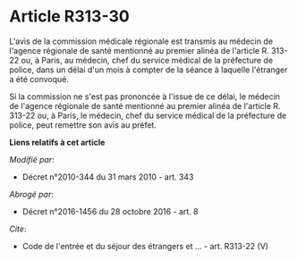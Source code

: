 # Article R313-30

L'avis de la commission médicale régionale est transmis au médecin de l'agence régionale de santé mentionné au premier alinéa
de l'article R. 313-22 ou, à Paris, au médecin, chef du service médical de la préfecture de police, dans un délai d'un mois à
compter de la séance à laquelle l'étranger a été convoqué. 

Si la commission ne s'est pas prononcée à l'issue de ce délai, le médecin de l'agence régionale de santé mentionné au premier
alinéa de l'article R. 313-22 ou, à Paris, le médecin, chef du service médical de la préfecture de police, peut remettre son
avis au préfet.

**Liens relatifs à cet article**

_Modifié par_:

  - Décret n°2010-344 du 31 mars 2010 - art. 343

_Abrogé par_:

  - Décret n°2016-1456 du 28 octobre 2016 - art. 8

_Cite_:

  - Code de l'entrée et du séjour des étrangers et ... - art. R313-22 (V)
